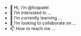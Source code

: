 - 👋 Hi, I’m @hrapatel
- 👀 I’m interested in ...
- 🌱 I’m currently learning ...
- 💞️ I’m looking to collaborate on ...
- 📫 How to reach me ...

<!---
hrapatel/hrapatel is a ✨ special ✨ repository because its `README.md` (this file) appears on your GitHub profile.
You can click the Preview link to take a look at your changes.
--->

